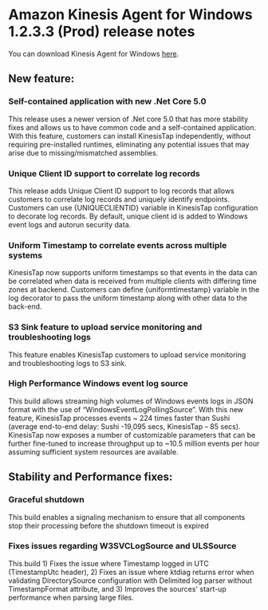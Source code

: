 # Amazon Kinesis Agent for Windows 1.2.3.3 (Prod) release notes
You can download Kinesis Agent for Windows [here](https://s3-us-west-2.amazonaws.com/kinesis-agent-windows/downloads/index.html).

## New feature:

### Self-contained application with new .Net Core 5.0 

This release uses a newer version of .Net core 5.0 that has more stability fixes and allows us to have common code and a self-contained application. With this feature, customers can install KinesisTap independently, without requiring pre-installed runtimes, eliminating any potential issues that may arise due to missing/mismatched assemblies.

### Unique Client ID support to correlate log records 

This release adds Unique Client ID support to log records that allows customers to correlate log records and uniquely identify endpoints. Customers can use {UNIQUECLIENTID} variable in KinesisTap configuration to decorate log records. By default, unique client id is added to Windows event logs and autorun security data.

### Uniform Timestamp to correlate events across multiple systems
KinesisTap now supports uniform timestamps so that events in the data can be correlated when data is received from multiple clients with differing time zones at backend. Customers can define {uniformtimestamp} variable in the log decorator to pass the uniform timestamp along with other data to the back-end.

### S3 Sink feature to upload service monitoring and troubleshooting logs

This feature enables KinesisTap customers to upload service monitoring and troubleshooting logs to S3 sink.

### High Performance Windows event log source

This build allows streaming high volumes of Windows events logs in JSON format with the use of “WindowsEventLogPollingSource”. With this new feature, KinesisTap processes events ~ 224 times faster than Sushi (average end-to-end delay: Sushi -19,095 secs, KinesisTap – 85 secs). KinesisTap now exposes a number of customizable parameters that can be further fine-tuned to increase throughput up to ~10.5 million events per hour assuming sufficient system resources are available.

## Stability and Performance fixes:

### Graceful shutdown

This build enables a signaling mechanism to ensure that all components stop their processing before the shutdown timeout is expired

### Fixes issues regarding W3SVCLogSource and ULSSource 

This build 1) Fixes the issue where Timestamp logged in UTC (TimestampUtc header), 2) Fixes an issue where ktdiag returns error when validating DirectorySource configuration with Delimited log parser without TimestampFormat attribute, and 3) Improves the sources' start-up performance when parsing large files.
